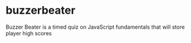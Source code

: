 # buzzerbeater
Buzzer Beater is a timed quiz on JavaScript fundamentals that will store player high scores

